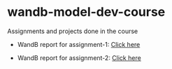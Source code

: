 # wandb-model-dev-course
Assignments and projects done in the course

- WandB report for assignment-1: <a href = "https://wandb.ai/adi001/imagenette-project/reports/Assignment-1-Imagenette-Classification--VmlldzoyMjY1ODMx?accessToken=lel4cqgd1tkn32q9uohd9odys5iczycl8mhllfabemrkjqgj42ssn02ebugjizw3">Click here</a>

- WandB report for assignment-2: <a href = "https://wandb.ai/adi001/imagenette-project/reports/Assignment-2-Imagenette-classification--VmlldzoyMzE2ODY5?accessToken=lpbpgdo9mx13a7kp1f0vdfhlb27y1cubuh8byp1nhrbquwfwyv1bookksli8j2ew">Click here</a>
